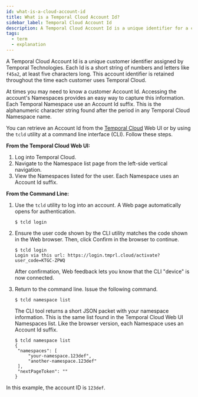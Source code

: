 ```yaml
---
id: what-is-a-cloud-account-id
title: What is a Temporal Cloud Account Id?
sidebar_label: Temporal Cloud Account Id
description: A Temporal Cloud Account Id is a unique identifier for a customer.
tags:
  - term
  - explanation
---
```


A Temporal Cloud Account Id is a unique customer identifier assigned by Temporal Technologies.
Each Id is a short string of numbers and letters like `f45a2`, at least five characters long.
This account identifier is retained throughout the time each customer uses Temporal Cloud.

At times you may need to know a customer Account Id.
Accessing the account's Namespaces provides an easy way to capture this information.
Each Temporal Namespace use an Account Id suffix.
This is the alphanumeric character string found after the period in any Temporal Cloud Namespace name.

You can retrieve an Account Id from the [Temporal Cloud](https://cloud.temporal.io) Web UI or by using the `tcld` utility at a command line interface (CLI).
Follow these steps.

**From the Temporal Cloud Web UI:**

1. Log into Temporal Cloud.
2. Navigate to the Namespace list page from the left-side vertical navigation.
3. View the Namespaces listed for the user.
   Each Namespace uses an Account Id suffix.

**From the Command Line:**

1. Use the `tcld` utility to log into an account.
   A Web page automatically opens for authentication.

       $ tcld login

2. Ensure the user code shown by the CLI utility matches the code shown in the Web browser.
   Then, click Confirm in the browser to continue.

       $ tcld login
       Login via this url: https://login.tmprl.cloud/activate?user_code=KTGC-ZPWQ

   After confirmation, Web feedback lets you know that the CLI "device" is now connected.

3. Return to the command line.
   Issue the following command.

       $ tcld namespace list

   The CLI tool returns a short JSON packet with your namespace information.
   This is the same list found in the Temporal Cloud Web UI Namespaces list.
   Like the browser version, each Namespace uses an Account Id suffix.

       $ tcld namespace list
       {
        "namespaces": [
       		"your-namespace.123def",
       		"another-namespace.123def"
        ],
       	"nextPageToken": ""
       }

In this example, the account ID is `123def`.
